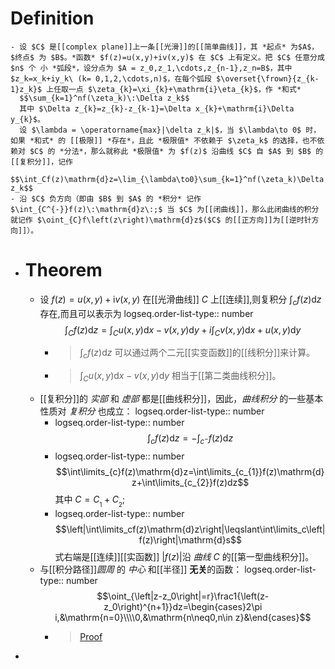 # Definition
	- 设 $C$ 是[[complex plane]]上一条[[光滑]]的[[简单曲线]]，其 *起点* 为$A$，$终点$ 为 $B$。*函数* $f(z)=u(x,y)+iv(x,y)$ 在 $C$ 上有定义。把 $C$ 任意分成 $n$ 个 小 *弧段*，设分点为 $A = z_0,z_1,\cdots,z_{n-1},z_n=B$，其中$z_k=x_k+iy_k\ (k= 0,1,2,\cdots,n)$，在每个弧段 $\overset{\frown}{z_{k-1}z_k}$ 上任取一点 $\zeta_{k}=\xi_{k}+\mathrm{i}\eta_{k}$，作 *和式*
	  $$\sum_{k=1}^nf(\zeta_k)\:\Delta z_k$$
	  其中 $\Delta z_{k}=z_{k}-z_{k-1}=\Delta x_{k}+\mathrm{i}\Delta y_{k}$。
	  设 $\lambda = \operatorname{max}|\delta z_k|$，当 $\lambda\to 0$ 时，如果 *和式* 的 [[极限]] *存在*，且此 *极限值* 不依赖于 $\zeta_k$ 的选择，也不依赖对 $C$ 的 *分法*，那么就称此 *极限值* 为 $f(z)$ 沿曲线 $C$ 自 $A$ 到 $B$ 的[[复积分]]，记作
	  $$\int_Cf(z)\mathrm{d}z=\lim_{\lambda\to0}\sum_{k=1}^nf(\zeta_k)\Delta z_k$$
	- 沿 $C$ 负方向（即由 $B$ 到 $A$ 的 *积分* 记作 $\int_{C^{-}}f(z)\:\mathrm{d}z\:;$ 当 $C$ 为[[闭曲线]]，那么此闭曲线的积分就记作 $\oint_{C}f\left(z\right)\mathrm{d}z$($C$ 的[[正方向]]为[[逆时针方向]]）。
- # Theorem
	- 设 $f(z)=u\left(x,y\right)+\mathrm{i}v\left(x,y\right)$ 在[[光滑曲线]] $C$ 上[[连续]],则复积分 $\int_{c}f(z)\mathrm{d}z$ 存在,而且可以表示为 
	  logseq.order-list-type:: number
	  $$\int_{C}f(z)\mathrm{d}z=\int_{C}u(x,y)\mathrm{d}x-v(x,y)\mathrm{d}y+i\int_{C}v(x,y)\mathrm{d}x+u(x,y)\mathrm{d}y$$
		- >$\int_cf(z)\mathrm{d}z$ 可以通过两个二元[[实变函数]]的[[线积分]]来计算。
		- >$\int_{C}u(x,y)\mathrm{d}x-v(x,y)\mathrm{d}y$ 相当于[[第二类曲线积分]]。
	- [[复积分]]的 *实部* 和 *虚部* 都是[[曲线积分]]，因此，*曲线积分* 的一些基本性质对 *复积分* 也成立：
	  logseq.order-list-type:: number
		- logseq.order-list-type:: number
		  $$\int_cf(z)\mathrm{d}z=-\int_{c^-}f(z)\mathrm{d}z$$
		- logseq.order-list-type:: number
		  $$\int\limits_{c}f(z)\mathrm{d}z=\int\limits_{c_{1}}f(z)\mathrm{d}z+\int\limits_{c_{2}}f(z)dz$$
		  其中 $C=C_{_1}+C_{_2}$;
		- logseq.order-list-type:: number
		  $$\left|\int\limits_cf(z)\mathrm{d}z\right|\leqslant\int\limits_c\left|f(z)\right|\mathrm{d}s$$
		  式右端是[[连续]][[实函数]] $\left| f(z)\right|$沿 *曲线* $C$ 的[[第一型曲线积分]]。
	- 与[[积分路径]]*圆周* 的 *中心* 和[[半径]] **无关**的函数：
	  logseq.order-list-type:: number
	  $$\oint_{\left|z-z_0\right|=r}\frac1{\left(z-z_0\right)^{n+1}}dz=\begin{cases}2\pi i,&\mathrm{n=0}\\\\0,&\mathrm{n\neq0,n\in z}&\end{cases}$$
		- >[Proof](https://www.bilibili.com/video/BV1w54y1m7Wb?t=406.4&p=48)
-